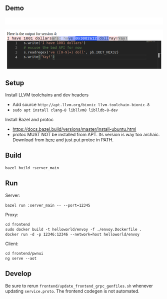 ## Demo

![IO Demo](demo/io-demo.gif)

![Integrated editor](demo/integrated-editor.png)

## Setup

Install LLVM toolchains and dev headers

* Add source `http://apt.llvm.org/bionic llvm-toolchain-bionic-8`
* `sudo apt install clang-8 libllvm8 liblldb-8-dev`

Install Bazel and protoc

* https://docs.bazel.build/versions/master/install-ubuntu.html
* protoc MUST NOT be installed from APT. Its version is way too archaic. Download from [here](https://gist.github.com/ryujaehun/991f5f1e8c1485dea72646877707f497) and just put protoc in PATH.

## Build

`bazel build :server_main`

## Run

Server:

`bazel run :server_main -- --port=12345`

Proxy:

```
cd frontend
sudo docker build -t helloworld/envoy -f ./envoy.Dockerfile .
docker run -d -p 12346:12346 --network=host helloworld/envoy
```

Client:

```
cd frontend/pwnui
ng serve --aot
```

## Develop

Be sure to rerun `frontend/update_frontend_grpc_genfiles.sh` whenever updating `service.proto`. The frontend codegen is not automated.
